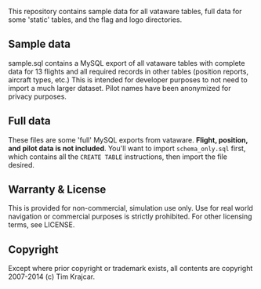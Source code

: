 This repository contains sample data for all vataware tables, full data for some 'static' tables, and the flag and logo directories.

## Sample data
sample.sql contains a MySQL export of all vataware tables with complete data for 13 flights and all required records in other tables (position reports, aircraft types, etc.) This is intended for developer purposes to not need to import a much larger dataset. Pilot names have been anonymized for privacy purposes.

## Full data
These files are some 'full' MySQL exports from vataware. **Flight, position, and pilot data is not included**. You'll want to import `schema_only.sql` first, which contains all the `CREATE TABLE` instructions, then import the file desired.

## Warranty & License
This is provided for non-commercial, simulation use only. Use for real world navigation or commercial purposes is strictly prohibited. For other licensing terms, see LICENSE.

## Copyright
Except where prior copyright or trademark exists, all contents are copyright 2007-2014 (c) Tim Krajcar.
